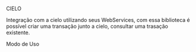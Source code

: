 CIELO

Integração com a cielo utilizando seus WebServices, 
com essa biblioteca é possível criar uma transação junto a cielo, consultar uma trasação existente.

Modo de Uso

